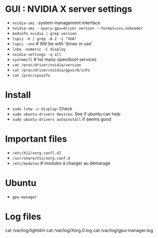 # GUI : NVIDIA X server settings

* `nvidia-smi` : system management interface
* `nvidia-smi --query-gpu=driver_version --format=csv,noheader`
* `modinfo nvidia | grep version`
* `lspci -k | grep -A 2 -i "VGA"`
* `lspci -vnn`  # Will be with 'driver in use'
* `lshw -numeric -C display`
* `nvidia-settings -q all`
* `systemctl` # list many open/boot services
* `cat /proc/driver/nvidia/version`
* `cat /proc/driver/nvidia/gpus/0/info`
* `cat /proc/cpuinfo`

# Install

* `sudo lshw -c display`: Check
* `sudo ubuntu-drivers devices`: See if ubuntu can help
* `sudo ubuntu-drivers autoinstall` if seems good

# Important files

* `/etc/X11/xorg.conf[.d]`
* `/usr/share/X11/xorg.conf.d`
* `/etc/modules`  # modules à charger au démarage


# Ubuntu

* `gpu-manager`


# Log files

cat /var/log/lightdm
cat /var/log/Xorg.0.log
cat /var/log/gpu-manager.log
